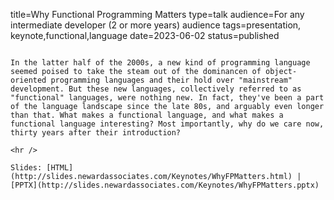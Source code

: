 title=Why Functional Programming Matters
type=talk
audience=For any intermediate developer (2 or more years) audience
tags=presentation, keynote,functional,language
date=2023-06-02
status=published
~~~~~~

In the latter half of the 2000s, a new kind of programming language seemed poised to take the steam out of the dominancen of object-oriented programming languages and their hold over "mainstream" development. But these new languages, collectively referred to as "functional" languages, were nothing new. In fact, they've been a part of the language landscape since the late 80s, and arguably even longer than that. What makes a functional language, and what makes a functional language interesting? Most importantly, why do we care now, thirty years after their introduction?
    
<hr />

Slides: [HTML](http://slides.newardassociates.com/Keynotes/WhyFPMatters.html) | [PPTX](http://slides.newardassociates.com/Keynotes/WhyFPMatters.pptx)
